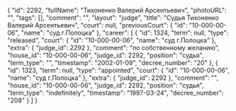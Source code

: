 {
    "id": 2292,
    "fullName": "Тихоненко Валерий Арсентьевич",
    "photoURL": "",
    "tags": [],
    "comment": "",
    "layout": "judge",
    "title": "Судья Тихоненко Валерий Арсентьевич",
    "court": null,
    "previousCourt": {
        "id": "10-000-00-06",
        "name": "суд г.Полоцка"
    },
    "career": [
        {
            "id": 1324,
            "term": null,
            "type": "released",
            "court": {
                "id": "10-000-00-06",
                "name": "суд г.Полоцка"
            },
            "extra": {
                "judge_id": 2292
            },
            "comment": "по собственному желанию",
            "house_id": "10-000-00-06",
            "judge_id": 2292,
            "position": "судья",
            "term_type": "",
            "timestamp": "2002-01-09",
            "decree_number": "20"
        },
        {
            "id": 1323,
            "term": null,
            "type": "appointed",
            "court": {
                "id": "10-000-00-06",
                "name": "суд г.Полоцка"
            },
            "extra": {
                "judge_id": 2292
            },
            "comment": "",
            "house_id": "10-000-00-06",
            "judge_id": 2292,
            "position": "судья",
            "term_type": "indefinitely",
            "timestamp": "1997-03-24",
            "decree_number": "208"
        }
    ]
}
